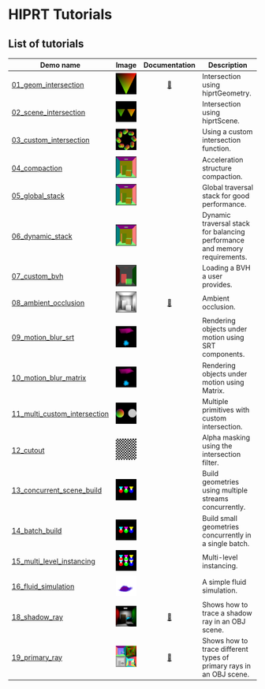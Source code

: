 # HIPRT Tutorials

## List of tutorials

| Demo name  | Image  | Documentation | Description |
|---|:---:|:--:|--|
|[01_geom_intersection](./01_geom_intersection)   | <img src="./imgs/01_geom_intersection.png" alt="drawing" width="100"/>  | [:page_facing_up:](../doc/01_geom_intersection.md) | Intersection using hiprtGeometry. |
|[02_scene_intersection](./02_scene_intersection)   | <img src="./imgs/02_scene_intersection.png" alt="drawing" width="100"/>  | | Intersection using hiprtScene. |
|[03_custom_intersection](./03_custom_intersection)   | <img src="./imgs/03_custom_intersection.png" alt="drawing" width="100"/>  | | Using a custom intersection function. |
|[04_compaction](./04_compaction)   | <img src="./imgs/04_compaction.png" alt="drawing" width="100"/>  | | Acceleration structure compaction. |
|[05_global_stack](./05_global_stack)   | <img src="./imgs/05_global_stack.png" alt="drawing" width="100"/>  | | Global traversal stack for good performance. | 
|[06_dynamic_stack](./06_dynamic_stack)   | <img src="./imgs/06_dynamic_stack.png" alt="drawing" width="100"/>  | | Dynamic traversal stack for balancing performance and memory requirements. | 
|[07_custom_bvh](./07_custom_bvh_import)   | <img src="./imgs/07_custom_bvh_import.png" alt="drawing" width="100"/>  | | Loading a BVH a user provides. |
|[08_ambient_occlusion](./08_ambient_occlusion)   | <img src="./imgs/08_ambient_occlusion.png" alt="drawing" width="100"/>  | [:page_facing_up:](../doc/08_ambient_occlusion.md) | Ambient occlusion. |
|[09_motion_blur_srt](./09_motion_blur)   | <img src="./imgs/09_motion_blur_srt.png" alt="drawing" width="100"/>  | | Rendering objects under motion using SRT components. |
|[10_motion_blur_matrix](./10_motion_blur)   | <img src="./imgs/10_motion_blur_matrix.png" alt="drawing" width="100"/>  | | Rendering objects under motion using Matrix. |
|[11_multi_custom_intersection](./11_multi_custom_intersection)   | <img src="./imgs/11_multi_custom_intersection.png" alt="drawing" width="100"/>  | | Multiple primitives with custom intersection. |
|[12_cutout](./12_cutout)   | <img src="./imgs/12_cutout.png" alt="drawing" width="100"/>  | | Alpha masking using the intersection filter. |
|[13_concurrent_scene_build](./13_concurrent_scene_build)   | <img src="./imgs/13_concurrent_scene_build.png" alt="drawing" width="100"/>  | | Build geometries using multiple streams concurrently. |
|[14_batch_build](./14_batch_build)   | <img src="./imgs/14_batch_build.png" alt="drawing" width="100"/>  | | Build small geometries concurrently in a single batch. |
|[15_multi_level_instancing](./15_multi_level_instancing)   | <img src="./imgs/15_multi_level_instancing.png" alt="drawing" width="100"/>  | | Multi-level instancing. |
|[16_fluid_simulation](./16_fluid_simulation)   | <img src="./imgs/16_fluid_simulation.png" alt="drawing" width="100"/>  | | A simple fluid simulation. |
|[18_shadow_ray](./18_shadow_ray)   | <img src="./imgs/18_shadow_ray.png" alt="drawing" width="100"/>  | [:page_facing_up:](../doc/18_shadow_ray.md) | Shows how to trace a shadow ray in an OBJ scene. |
|[19_primary_ray](./19_primary_ray)   | <img src="./imgs/19_primary_ray.png" alt="drawing" width="100"/>  | [:page_facing_up:](../doc/19_primary_ray.md) | Shows how to trace different types of primary rays in an OBJ scene. |
